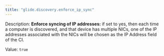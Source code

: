 ```yaml
---
title: "glide.discovery.enforce_ip_sync"
---
```


Description: <b>Enforce syncing of IP addresses:</b> if set to yes, then each time a computer is discovered, and that device has multiple NICs, one of the IP addresses associated with the NICs will be chosen as the IP Address field of the CI.

Value: `true`